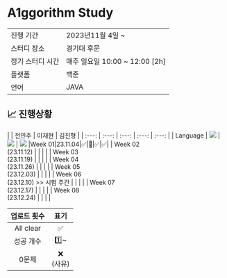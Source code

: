 # A1ggorithm Study

<table>
  <tr>
    <td>진행 기간</td>
    <td>2023년11월 4일 ~</td>
  </tr>
  <tr>
    <td>스터디 장소</td>
    <td>경기대 후문</td>
  </tr>
  <tr>
    <td>정기 스터디 시간</td>
    <td>매주 일요일 10:00 ~ 12:00 [2h]</td>
  </tr>
  <tr>
    <td>플랫폼</td>
    <td>백준</td>
  </tr>
  <tr>
    <td>언어</td>
    <td>JAVA</td>
  </tr>
</table>

## :chart_with_upwards_trend: 진행상황
|  | 전민주 | 이재현 | 김진형 | 
| :---: | :---: | :---: | :---: | :---: |
| Language | <img src="https://img.shields.io/badge/Java-007396?style=for-the-badge&logo=java&logoColor=white"> |<img src="https://img.shields.io/badge/Java-007396?style=for-the-badge&logo=java&logoColor=white"> | <img src="https://img.shields.io/badge/Java-007396?style=for-the-badge&logo=java&logoColor=white"> 
|Week 01|23.11.04|✅|🔺|✅|✅|
| Week 02</br>(23.11.12) |  |  |  |
| Week 03</br>(23.11.19) |  |  |  |
| Week 04</br>(23.11.26) |  |  |  |
| Week 05</br>(23.12.03) |  |  |  |
| Week 06</br>(23.12.10) >> 시험 주간 |  |  |  |
| Week 07</br>(23.12.17) |  |  |  |
| Week 08</br>(23.12.24) |  |  |  |

| 업로드 횟수 | 표기 |
| :---: | :---: |
| All clear | ✅ |
| 성공 개수 | 1️⃣~ |
| 0문제 | ❌ <br/>(사유) |
